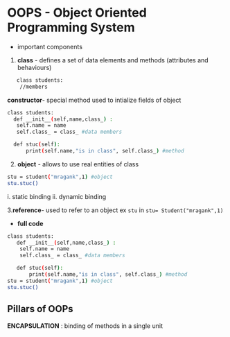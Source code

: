 # OOPS - Object Oriented Programming System
- important components
1. **class** - defines a set of data elements and methods (attributes and behaviours)
  ``` bash
     class students:
      //members
  ```
**constructor**- special method used to intialize fields of object   
 ```bash
class students:
   def __init__(self,name,class_) : 
    self.name = name
    self.class_ = class_ #data members

   def stuc(self):
       print(self.name,"is in class", self.class_) #method

```
2. **object** - allows to use real entities of class
```bash
stu = student("mragank",1) #object
stu.stuc()
```
   i. static binding
   ii. dynamic binding
   
3.**reference**- used to refer to an object ex `stu` in `stu= Student("mragank",1)`
- **full code**
```bash
class students:
   def __init__(self,name,class_) : 
    self.name = name
    self.class_ = class_ #data members

   def stuc(self):
       print(self.name,"is in class", self.class_) #method
stu = student("mragank",1) #object
stu.stuc()
```
## Pillars of OOPs

**ENCAPSULATION** : binding of methods in a single unit
```bash

```
